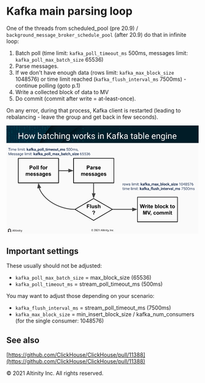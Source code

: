 # Kafka main parsing loop

One of the threads from scheduled\_pool \(pre 20.9\) / `background_message_broker_schedule_pool` \(after 20.9\) do that in infinite loop:

1. Batch poll \(time limit: `kafka_poll_timeout_ms` 500ms, messages limit: `kafka_poll_max_batch_size` 65536\)
2. Parse messages.
3. If we don't have enough data \(rows limit: `kafka_max_block_size` 1048576\) or time limit reached \(`kafka_flush_interval_ms` 7500ms\) - continue polling \(goto p.1\)
4. Write a collected block of data to MV
5. Do commit \(commit after write = at-least-once\).

On any error, during that process, Kafka client is restarted \(leading to rebalancing - leave the group and get back in few seconds\).

![Kafka batching](../../.gitbook/assets/128942286.png)

## Important settings <a id="Kafkamainparsingloop-Importantsettings"></a>

These usually should not be adjusted:

* `kafka_poll_max_batch_size` = max\_block\_size \(65536\)
* `kafka_poll_timeout_ms` = stream\_poll\_timeout\_ms \(500ms\)

You may want to adjust those depending on your scenario:

* `kafka_flush_interval_ms` = stream\_poll\_timeout\_ms \(7500ms\)
* `kafka_max_block_size` = min\_insert\_block\_size / kafka\_num\_consumers \(for the single consumer: 1048576\)

## See also <a id="Kafkamainparsingloop-Seealso"></a>

[https://github.com/ClickHouse/ClickHouse/pull/11388](https://github.com/ClickHouse/ClickHouse/pull/11388)

© 2021 Altinity Inc. All rights reserved.

